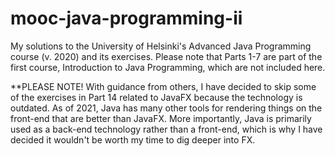 # mooc-java-programming-ii
My solutions to the University of Helsinki's Advanced Java Programming course (v. 2020) and its exercises. Please note that Parts 1-7 are part of the first course, Introduction to Java Programming, which are not included here.

**PLEASE NOTE! With guidance from others, I have decided to skip some of the exercises in Part 14 related to JavaFX because the technology is outdated. As of 2021, Java has many other tools for rendering things on the front-end that are better than JavaFX. More importantly, Java is primarily used as a back-end technology rather than a front-end, which is why I have decided it wouldn't be worth my time to dig deeper into FX.
